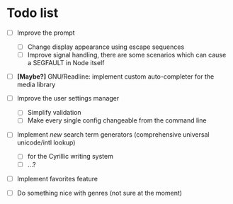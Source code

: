 # Todo list

 - [ ] Improve the prompt
      - [ ] Change display appearance using escape sequences
      - [ ] Improve signal handling, there are some scenarios which can cause a SEGFAULT in Node itself
 - [ ] **[Maybe?]** GNU/Readline: implement custom auto-completer for the media library
 - [ ] Improve the user settings manager
      - [ ] Simplify validation
      - [ ] Make every single config changeable from the command line
 - [ ] Implement *new* search term generators (comprehensive universal unicode/intl lookup)
      - [ ] for the Cyrillic writing system
      - [ ] ...?
 - [ ] Implement favorites feature
 - [ ] Do something nice with genres (not sure at the moment)


